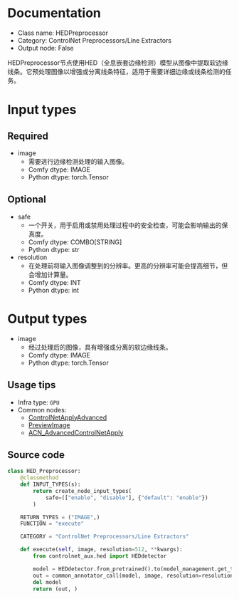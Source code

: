 
# Documentation
- Class name: HEDPreprocessor
- Category: ControlNet Preprocessors/Line Extractors
- Output node: False

HEDPreprocessor节点使用HED（全息嵌套边缘检测）模型从图像中提取软边缘线条。它预处理图像以增强或分离线条特征，适用于需要详细边缘或线条检测的任务。

# Input types
## Required
- image
    - 需要进行边缘检测处理的输入图像。
    - Comfy dtype: IMAGE
    - Python dtype: torch.Tensor

## Optional
- safe
    - 一个开关，用于启用或禁用处理过程中的安全检查，可能会影响输出的保真度。
    - Comfy dtype: COMBO[STRING]
    - Python dtype: str
- resolution
    - 在处理前将输入图像调整到的分辨率。更高的分辨率可能会提高细节，但会增加计算量。
    - Comfy dtype: INT
    - Python dtype: int

# Output types
- image
    - 经过处理后的图像，具有增强或分离的软边缘线条。
    - Comfy dtype: IMAGE
    - Python dtype: torch.Tensor


## Usage tips
- Infra type: `GPU`
- Common nodes:
    - [ControlNetApplyAdvanced](../../Comfy/Nodes/ControlNetApplyAdvanced.md)
    - [PreviewImage](../../Comfy/Nodes/PreviewImage.md)
    - [ACN_AdvancedControlNetApply](../../ComfyUI-Advanced-ControlNet/Nodes/ACN_AdvancedControlNetApply.md)



## Source code
```python
class HED_Preprocessor:
    @classmethod
    def INPUT_TYPES(s):
        return create_node_input_types(
            safe=(["enable", "disable"], {"default": "enable"})
        )

    RETURN_TYPES = ("IMAGE",)
    FUNCTION = "execute"

    CATEGORY = "ControlNet Preprocessors/Line Extractors"

    def execute(self, image, resolution=512, **kwargs):
        from controlnet_aux.hed import HEDdetector

        model = HEDdetector.from_pretrained().to(model_management.get_torch_device())
        out = common_annotator_call(model, image, resolution=resolution, safe = kwargs["safe"] == "enable")
        del model
        return (out, )

```
